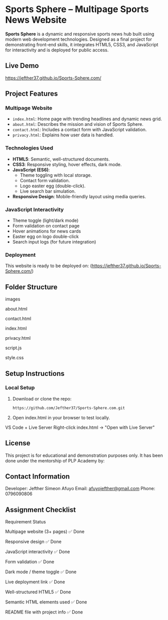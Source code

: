 # Sports Sphere – Multipage Sports News Website

**Sports Sphere** is a dynamic and responsive sports news hub built using modern web development technologies. Designed as a final project for demonstrating front-end skills, it integrates HTML5, CSS3, and JavaScript for interactivity and is deployed for public access.

## Live Demo

https://jefther37.github.io/Sports-Sphere.com/

## Project Features

### Multipage Website
- `index.html`: Home page with trending headlines and dynamic news grid.
- `about.html`: Describes the mission and vision of Sports Sphere.
- `contact.html`: Includes a contact form with JavaScript validation.
- `privacy.html`: Explains how user data is handled.

### Technologies Used
- **HTML5**: Semantic, well-structured documents.
- **CSS3**: Responsive styling, hover effects, dark mode.
- **JavaScript (ES6)**:
  - Theme toggling with local storage.
  - Contact form validation.
  - Logo easter egg (double-click).
  - Live search bar simulation.
- **Responsive Design**: Mobile-friendly layout using media queries.

### JavaScript Interactivity

- Theme toggle (light/dark mode)
- Form validation on contact page
- Hover animations for news cards
- Easter egg on logo double-click
- Search input logs (for future integration)

### Deployment
This website is ready to be deployed on:
(https://jefther37.github.io/Sports-Sphere.com/)

## Folder Structure

images

about.html

contact.html

index.html

privacy.html

script.js

style.css

## Setup Instructions

### Local Setup
1. Download or clone the repo:
   ```bash
   https://github.com/Jefther37/Sports-Sphere.com.git

2. Open index.html in your browser to test locally.

VS Code + Live Server 
Right-click index.html → "Open with Live Server"


## License

This project is for educational and demonstration purposes only. It has been done under the mentorship of PLP Academy by: 

## Contact Information
Developer: Jefther Simeon Afuyo
Email: afuyojefther@gmail.com
Phone: 0796090806

## Assignment Checklist

Requirement	Status

Multipage website (3+ pages)	✅ Done

Responsive design	✅ Done

JavaScript interactivity	✅ Done

Form validation	✅ Done

Dark mode / theme toggle	✅ Done

Live deployment link	✅ Done

Well-structured HTML5	✅ Done

Semantic HTML elements used	✅ Done

README file with project info	✅ Done



